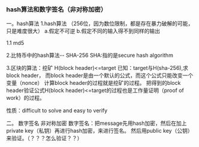 ### hash算法和数字签名（非对称加密）
一。hash算法
1.hash算法 （256位，因为数位限制，都是存在暴力破解的可能，只是难度很大）
    a.假定不可逆
    b.假定不同的输入得不到同样的输出
 
1.1 md5

2.比特币中的hash算法-- SHA-256
SHA:指的是secure hash algorithm

3.区块的算法：挖矿
H(block header)<=target
已知：target与H(sha-256),求block header，
而block header是由一个默认的公式，而这个公式只能改变一个变量（nonce）
计算block header的过程就是挖矿的过程。
把得到的block header验证公式H(block header)<=target的过程也是工作量证明（proof of work）的过程。

性质：difficult to solve and easy to verify

二。 数字签名
非对称加密
数字签名：把message先用hash加密，然后在加上private key（私钥）再进行hash加密，来进行签名。
然后用public key（公钥）来验证。（？？？怎么验证？？）